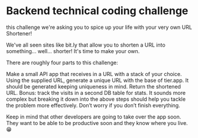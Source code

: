 # Backend technical coding challenge

 this challenge we're asking you to spice up your life with your very own URL Shortener!

We've all seen sites like bit.ly that allow you to shorten a URL into something... well... shorter! It's time to make your own.

There are roughly four parts to this challenge:

Make a small API app that receives in a URL with a stack of your choice.
Using the supplied URL, generate a unique URL with the base of tier.app. It should be generated keeping uniqueness in mind.
Return the shortened URL.
Bonus: track the visits in a second DB table for stats.
It sounds more complex but breaking it down into the above steps should help you tackle the problem more effectively. Don’t worry if you don’t finish everything.

Keep in mind that other developers are going to take over the app soon. They want to be able to be productive soon and they know where you live. 😁
